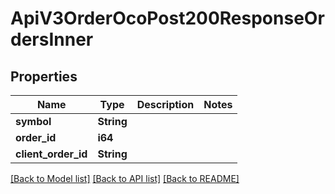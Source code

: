 # ApiV3OrderOcoPost200ResponseOrdersInner

## Properties

Name | Type | Description | Notes
------------ | ------------- | ------------- | -------------
**symbol** | **String** |  | 
**order_id** | **i64** |  | 
**client_order_id** | **String** |  | 

[[Back to Model list]](../README.md#documentation-for-models) [[Back to API list]](../README.md#documentation-for-api-endpoints) [[Back to README]](../README.md)


